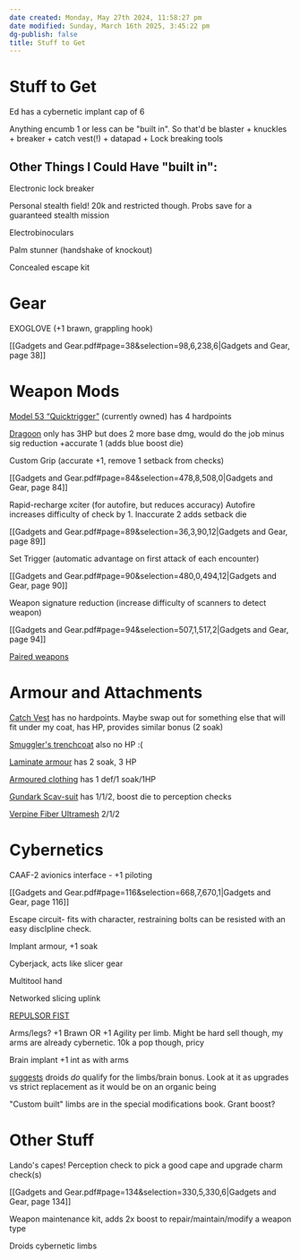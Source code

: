 ```yaml
---
date created: Monday, May 27th 2024, 11:58:27 pm
date modified: Sunday, March 16th 2025, 3:45:22 pm
dg-publish: false
title: Stuff to Get
---
```


# Stuff to Get

Ed has a cybernetic implant cap of 6

Anything encumb 1 or less can be "built in". So that'd be blaster + knuckles + breaker + catch vest(!) + datapad + Lock breaking tools 

## Other Things I Could Have "built in":

Electronic lock breaker

Personal stealth field! 20k and restricted though. Probs save for a guaranteed stealth mission

Electrobinoculars

Palm stunner (handshake of knockout)

Concealed escape kit

# Gear

EXOGLOVE (+1 brawn, grappling hook)

[[Gadgets and Gear.pdf#page=38&selection=98,6,238,6|Gadgets and Gear, page 38]]

# Weapon Mods

[Model 53 “Quicktrigger”](https://star-wars-rpg-ffg.fandom.com/wiki/Merr-Sonn_Model_53_%22Quicktrigger%22_Blaster_Pistol) (currently owned) has 4 hardpoints

[Dragoon](https://theouterrim.co/weapons/9f9d0cbe-ed59-4ed5-b4ef-85a237fb4fd2/) only has 3HP but does 2 more base dmg, would do the job minus sig reduction +accurate 1 (adds blue boost die)

Custom Grip (accurate +1, remove 1 setback from checks)

[[Gadgets and Gear.pdf#page=84&selection=478,8,508,0|Gadgets and Gear, page 84]]

Rapid-recharge xciter (for autofire, but reduces accuracy) Autofire increases difficulty of check by 1. Inaccurate 2 adds setback die

[[Gadgets and Gear.pdf#page=89&selection=36,3,90,12|Gadgets and Gear, page 89]]

Set Trigger (automatic advantage on first attack of each encounter)

[[Gadgets and Gear.pdf#page=90&selection=480,0,494,12|Gadgets and Gear, page 90]]

Weapon signature reduction (increase difficulty of scanners to detect weapon)

[[Gadgets and Gear.pdf#page=94&selection=507,1,517,2|Gadgets and Gear, page 94]]

[Paired weapons](https://star-wars-rpg-ffg.fandom.com/wiki/Paired_Weapons)

# Armour and Attachments

[Catch Vest](https://star-wars-rpg-ffg.fandom.com/wiki/Catch_Vest?so=search) has no hardpoints. Maybe swap out for something else that will fit under my coat, has HP, provides similar bonus (2 soak)

[Smuggler's trenchcoat](https://star-wars-rpg-ffg.fandom.com/wiki/Smuggler's_Trenchcoat?so=search) also no HP :(

[Laminate armour](https://star-wars-rpg-ffg.fandom.com/wiki/Laminate_Armour?so=search) has 2 soak, 3 HP

[Armoured clothing](https://star-wars-rpg-ffg.fandom.com/wiki/Armoured_Clothing?so=search) has 1 def/1 soak/1HP

[Gundark Scav-suit](https://star-wars-rpg-ffg.fandom.com/wiki/%22Gundark%22_Scav-Suit) has 1/1/2, boost die to perception checks

[Verpine Fiber Ultramesh](https://star-wars-rpg-ffg.fandom.com/wiki/Verpine_Fiber_Ultramesh_Armour) 2/1/2

# Cybernetics

CAAF-2 avionics interface - +1 piloting

[[Gadgets and Gear.pdf#page=116&selection=668,7,670,1|Gadgets and Gear, page 116]]

Escape circuit- fits with character, restraining bolts can be resisted with an easy discIpline check. 

Implant armour, +1 soak

Cyberjack, acts like slicer gear

Multitool hand

Networked slicing uplink

[REPULSOR FIST](https://star-wars-rpg-ffg.fandom.com/wiki/Repulsor_Fist?so=search)

Arms/legs? +1 Brawn OR +1 Agility per limb. Might be hard sell though, my arms are already cybernetic. 10k a pop though, pricy

Brain implant +1 int as with arms

[suggests](https://reddit.com/r/swrpg/comments/6j3736/cybernetics_on_droids/) droids *do* qualify for the limbs/brain bonus. Look at it as upgrades vs strict replacement as it would be on an organic being

"Custom built" limbs are in the special modifications book. Grant boost?

# Other Stuff

Lando's capes! Perception check to pick a good cape and upgrade charm check(s)

[[Gadgets and Gear.pdf#page=134&selection=330,5,330,6|Gadgets and Gear, page 134]]

Weapon maintenance kit, adds 2x boost to repair/maintain/modify a weapon type

Droids cybernetic limbs
